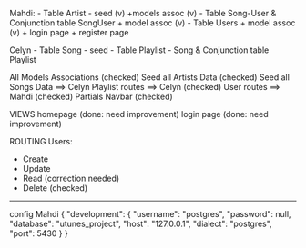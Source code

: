 Mahdi:
    - Table Artist - seed (v)
        +models assoc (v)
    - Table Song-User & Conjunction table SongUser
        + model assoc (v)
    - Table Users
        + model assoc (v)
        + login page
        + register page

Celyn
    - Table Song - seed
    - Table Playlist - Song & Conjunction table Playlist

All Models Associations (checked)
Seed all Artists Data (checked)
Seed all Songs Data  ==> Celyn 
Playlist routes ==> Celyn (checked)
User routes ==> Mahdi (checked)
Partials Navbar (checked)


VIEWS
homepage (done: need improvement)
login page (done: need improvement)

ROUTING
Users:
  - Create
  - Update 
  - Read (correction needed)
  - Delete (checked)

-------------------------------------------------------------------------
config Mahdi
{
  "development": {
    "username": "postgres",
    "password": null,
    "database": "utunes_project",
    "host": "127.0.0.1",
    "dialect": "postgres",
    "port": 5430
  }
}
